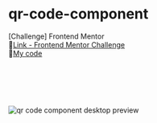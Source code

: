 # qr-code-component
[Challenge] Frontend Mentor 
<br>
🔗[Link - Frontend Mentor Challenge](https://www.frontendmentor.io/challenges/qr-code-component-iux_sIO_H)
<br>
🔗[My code](https://mkdir-nicolas.github.io/qr-code-component/)

<br>
<br>
<br>
<br>

![qr code component desktop preview](https://github.com/mkdir-nicolas/qr-code-component/blob/main/design/desktop-preview.jpg)
